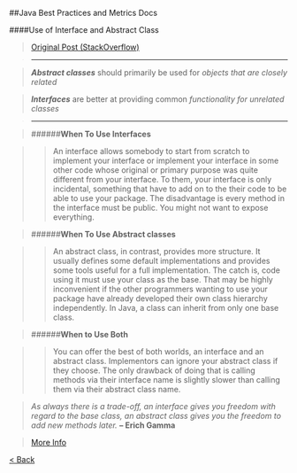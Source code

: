 ##Java Best Practices and Metrics Docs

####Use of Interface and Abstract Class
>[Original Post (StackOverflow)](http://stackoverflow.com/questions/10040069/abstract-class-vs-interface-in-java)

>------------------------------------------------------------------------------------------------------------------

>***Abstract classes*** should primarily be used for *objects that are closely related*

>***Interfaces*** are better at providing common *functionality for unrelated classes*

>------------------------------------------------------------------------------------------------------------------

>######**When To Use Interfaces**

>>An interface allows somebody to start from scratch to implement your interface or implement your interface in some other code whose original or primary purpose was quite different from your interface. To them, your interface is only incidental, something that have to add on to the their code to be able to use your package. The disadvantage is every method in the interface must be public. You might not want to expose everything.

>######**When To Use Abstract classes**

>>An abstract class, in contrast, provides more structure. It usually defines some default implementations and provides some tools useful for a full implementation. The catch is, code using it must use your class as the base. That may be highly inconvenient if the other programmers wanting to use your package have already developed their own class hierarchy independently. In Java, a class can inherit from only one base class.

>######**When to Use Both**

>>You can offer the best of both worlds, an interface and an abstract class. Implementors can ignore your abstract class if they choose. The only drawback of doing that is calling methods via their interface name is slightly slower than calling them via their abstract class name.

>*As always there is a trade-off, an interface gives you freedom with regard to the base class, an abstract class gives you the freedom to add new methods later.* **– Erich Gamma**

>[More Info](http://mindprod.com/jgloss/interfacevsabstract.html)

[< Back](/t4-bricks-remade/wiki/Home)